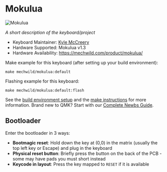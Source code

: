 # Mokulua

![Mokulua](https://i.imgur.com/7fifiQch.jpg)

*A short description of the keyboard/project*

* Keyboard Maintainer: [Kyle McCreery](https://github.com/kylemccreery)
* Hardware Supported: Mokulua v1.3
* Hardware Availability: https://mechwild.com/product/mokulua/

Make example for this keyboard (after setting up your build environment):

    make mechwild/mokulua:default

Flashing example for this keyboard:

    make mechwild/mokulua:default:flash

See the [build environment setup](https://docs.qmk.fm/#/getting_started_build_tools) and the [make instructions](https://docs.qmk.fm/#/getting_started_make_guide) for more information. Brand new to QMK? Start with our [Complete Newbs Guide](https://docs.qmk.fm/#/newbs).

## Bootloader

Enter the bootloader in 3 ways:

* **Bootmagic reset**: Hold down the key at (0,0) in the matrix (usually the top left key or Escape) and plug in the keyboard
* **Physical reset button**: Briefly press the button on the back of the PCB - some may have pads you must short instead
* **Keycode in layout**: Press the key mapped to `RESET` if it is available